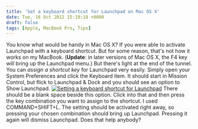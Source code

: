 ```yaml
---
title: 'Set a keyboard shortcut for Launchpad on Mac OS X'
date: Tue, 16 Oct 2012 15:19:18 +0000
draft: false
tags: [Apple, MacBook Pro, Tips]
---
```


You know what would be handy in Mac OS X? If you were able to activate Launchpad with a keyboard shortcut. But for some reason, that's not how it works on my MacBook. (**Update**: in later versions of Mac OS X, the F4 key will bring up the Launchpad menu.) But there's light at the end of the tunnel. You can _assign a shortcut key_ for Launchpad very easily. Simply open your System Preferences and click the Keyboard item. It should start in Mission Control, but flick to Launchpad & Dock and you should see an option to Show Launchpad. [![Setting a keyboard shortcut for Launchpad](http://interwebworld.co.uk/wp-content/uploads/2012/10/Launchpad-Keyboard-Shortcut.png "Setting a keyboard shortcut for Launchpad")](http://interwebworld.co.uk/wp-content/uploads/2012/10/Launchpad-Keyboard-Shortcut.png) There should be a blank space beside this option. Click into that and then press the key combination you want to assign to the shortcut. I used COMMAND+SHIFT+L. The setting should be activated right away, so pressing your chosen combination should bring up Launchpad. Pressing it again will dismiss Launchpad. Does that help anybody?